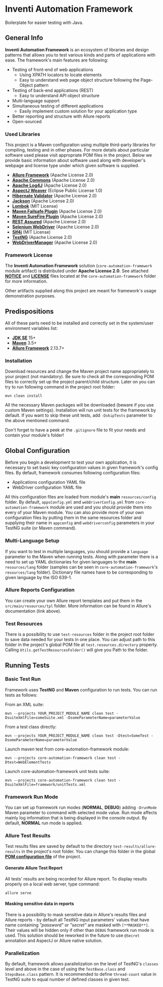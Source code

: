   # Inventi Automation Framework
Boilerplate for easier testing with Java.

## General Info
**Inventi Automation Framework** is an ecosystem of libraries and design patterns that allows you to test various kinds and parts of applications with ease. The framework's main features are following:

- Testing of front-end of web applications
  - Using XPATH locators to locate elements
  - Easy to understand web page object structure following the Page-Object pattern
- Testing of back-end applications (REST)
  - Easy to understand API object structure
- Multi-language support
- Simultaneous testing of different applications
  - Easily implement custom solution for your application type
- Better reporting and structure with Allure reports
- Open-sourced

### Used Libraries
This project is a Maven configuration using multiple third-party libraries for compiling, testing and in other phases. For more details about particular software used please visit appropriate POM files in the project. Below we provide basic information about software used along with developer's webpage and license type under which given software is supplied.

- **[Allure Framework](https://docs.qameta.io/allure)** (Apache License 2.0)
- **[Apache Commons](https://commons.apache.org)** (Apache License 2.0)
- **[Apache Log4J](https://logging.apache.org/log4j/2.x)** (Apache License 2.0)
- **[AspectJ Weaver](https://www.eclipse.org/aspectj)** (Eclipse Public License 1.0)
- **[Hibernate Validator](https://hibernate.org/validator/)** (Apache License 2.0)
- **[Jackson](https://github.com/FasterXML/jackson)** (Apache License 2.0)
- **[Lombok](https://projectlombok.org)** (MIT License)
- **[Maven Failsafe Plugin](https://maven.apache.org/surefire/maven-failsafe-plugin)** (Apache License 2.0)
- **[Maven SureFire Plugin](http://maven.apache.org/surefire/maven-surefire-plugin)** (Apache License 2.0)
- **[REST Assured](https://rest-assured.io)** (Apache License 2.0)
- **[Selenium WebDriver](https://www.selenium.dev)** (Apache License 2.0)
- **[Slf4j](http://www.slf4j.org)** (MIT License)
- **[TestNG](https://testng.org/doc)** (Apache License 2.0)
- **[WebDriverManager](https://github.com/bonigarcia/webdrivermanager)** (Apache License 2.0)

### Framework License
The **Inventi Automation Framework** solution (`core-automation-framework` module artifact) is distributed under **Apache License 2.0**. See attached **[NOTICE](NOTICE)** and **[LICENSE](LICENSE)** files located at the `core-automation-framework` folder for more information.

Other artifacts supplied along this project are meant for framework's usage demonstration purposes.

## Predispositions
All of these parts need to be installed and correctly set in the system/user environment variables list:
- **[JDK SE](https://www.oracle.com/java/technologies/javase-downloads.html)** 15+
- **[Maven](https://maven.apache.org/download.cgi)** 3.5+
- **[Allure Framework](https://docs.qameta.io/allure)** 2.13.7+

### Installation
Download resources and change the Maven project name appropriately to your project (not mandatory). Be sure to check all the corresponding POM files to correctly set up the project parent/child structure.
Later on you can try to run following command in the project root folder:

```
mvn clean install
```

All the necessary Maven packages will be downloaded (beware if you use custom Maven settings). Installation will run unit tests for the framework by default. If you want to skip these unit tests, add `-DskipTests` parameter to the above mentioned command.

Don't forget to have a peek at the `.gitignore` file to fit your needs and contain your module's folder!

## Global Configuration
Before you begin a development to test your own application, it is necessary to set basic key configuration values in given framework's config files. By default, framework consumes following configuration files:

- Applications configuration YAML file
- WebDriver configuration YAML file

All this configuration files are loaded from module's **main** `resources/config` folder. By default, `appsConfig.yml` and `webDriverConfig.yml` from `core-automation-framework` module are used and you should provide them into every of your Maven module. You can also provide more of your own configuration files by putting them in the same resources folder and supplying their name in `appconfig` and `webdriverconfig` parameters in your TestNG suite (or Maven command).

### Multi-Language Setup
If you want to test in multiple languages, you should provide a `language` parameter to the Maven when running tests. Along with parameter there is a need to set up YAML dictionaries for given languages to the **main** `resources/lang` folder (samples can be seen in `core-automation-framework`'s `resources/lang` folder). Dictionary file names have to be corresponding to given language by the ISO 639-1.

### Allure Reports Configuration
You can create your own Allure report templates and put them in the `src/main/resources/tpl` folder. More information can be found in Allure's documentation (link above).

### Test Resources
There is a possibility to use `test-resources` folder in the project root folder to save data needed for your tests in one place. You can adjust path to this folder in the project's global POM file at `test.resources.directory` property. Calling `Utils.getTestResourcesFolder()` will give you Path to the folder.

## Running Tests

### Basic Test Run
Framework uses **TestNG** and **Maven** configuration to run tests. You can run tests as follows:

From an XML suite:
```
mvn --projects YOUR_PROJECT_MODULE_NAME clean test -DsuiteXmlFile=someSuite.xml -DsomeParameterName=parameterValue
```

From a test class directly:
```
mvn --projects YOUR_PROJECT_MODULE_NAME clean test -Dtest=SomeTest -DsomeParameterName=parameterValue
```

Launch maven test from core-automation-framework module:
```
mvn --projects core-automation-framework clean test -Dtest=WebElementTests
```

Launch core-automation-framework unit tests suite:
```
mvn --projects core-automation-framework clean test -DsuiteXmlFile=framework/unitTests.xml
```

### Framework Run Mode
You can set up framework run modes (**NORMAL**, **DEBUG**) adding `-DrunMode` Maven parameter to command with selected mode value. Run mode affects mainly log information that is being displayed in the console output. By default, **NORMAL** run mode is applied.

### Allure Test Results
Test results files are saved by default to the directory `test-results/allure-results` in the project's root folder. You can change this folder in the global **[POM configuration file](pom.xml)** of the project.

#### Generate Allure Test Report
All tests' results are being recorded for Allure report. To display results properly on a local web server, type command:

```
allure serve
```

#### Masking sensitive data in reports
There is a possibility to mask sensitive data in Allure's results files and Allure reports - by default all TestNG input parameters' values that have name containing _"password"_ or _"secret"_ are masked with `[**MASKED**]`. Their values will be hidden only if other than `DEBUG` framework run mode is used. This solution should be reworked in the future to use `@Secret` annotation and AspectJ or Allure native solution.


### Parallelization
By default, framework allows parallelization on the level of TestNG's `classes` level and above in the case of using the `TestBase.class` and `StepsBase.class` pattern. It is recommended to define `thread-count` value in TestNG suite to equal number of defined classes in given test. 